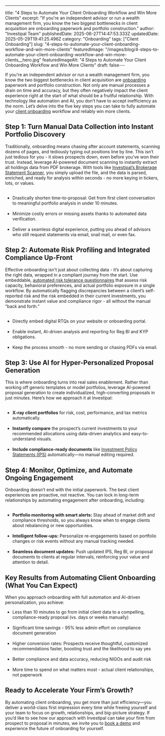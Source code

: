 ---
title: "4 Steps to Automate Your Client Onboarding Workflow and Win More Clients"
excerpt: "If you're an independent advisor or run a wealth management firm, you know the two biggest bottlenecks in client acquisition are onboarding paperwork and portfolio construction."
author: "Investipal Team"
publishedDate: 2025-06-27T14:47:53.333Z
updatedDate: 2025-05-29T19:41:25.496Z
category: "Onboarding"
tags: ["Client Onboarding"]
slug: "4-steps-to-automate-your-client-onboarding-workflow-and-win-more-clients"
featuredImage: "/images/blog/4-steps-to-automate-your-client-onboarding-workflow-and-win-more-clients__hero.jpg"
featuredImageAlt: "4 Steps to Automate Your Client Onboarding Workflow and Win More Clients"
draft: false---
<p id="">If you're an independent advisor or run a wealth management firm, you know the two biggest bottlenecks in client acquisition are <a href="/blog/category/onboarding">onboarding</a> paperwork and portfolio construction. Not only are manual processes a drain on time and accuracy, but they often negatively impact the client experience right at the start of what should be a fruitful relationship. With technology like automation and AI, you don’t have to accept inefficiency as the norm. Let’s delve into the five key steps you can take to fully automate your <a href="/features/client-acquisition">client onboarding</a> workflow and reliably win more clients.</p><h2 id="">Step 1: Turn Manual Data Collection into Instant Portfolio Discovery</h2><p id="">Traditionally, onboarding means chasing after account statements, scanning dozens of pages, and tediously typing out positions line by line. This isn’t just tedious for you - it slows prospects down, even before you’ve won their trust. Instead, leverage AI-powered document scanning to instantly extract all holdings data from PDF brokerage. With tools like <a href="/features/automated-statement-scanner" target="_blank" id="">Investipal’s Brokerage Statement Scanner</a>, you simply upload the file, and the data is parsed, enriched, and ready for analysis within seconds - no more keying in tickers, lots, or values.</p><ul id=""> &nbsp;<li id="">Drastically shorten time-to-proposal: Get from first client conversation to meaningful portfolio analysis in under 10 minutes.</li> &nbsp;<li id="">Minimize costly errors or missing assets thanks to automated data verification.</li> &nbsp;<li id="">Deliver a seamless digital experience, putting you ahead of advisors who still request statements via email, snail mail, or even fax.</li></ul><h2 id="">Step 2: Automate Risk Profiling and Integrated Compliance Up-Front</h2><p id="">Effective onboarding isn’t just about collecting data - it’s about capturing the right data, wrapped in a compliant journey from the start. Use embeddable, <a href="/risk-assessment" id="">automated risk tolerance questionnaires</a> that assess risk capacity, behavioral preferences, and actual portfolio exposure in a single workflow. By automatically flagging discrepancies between a client’s self-reported risk and the risk embedded in their current investments, you demonstrate instant value and compliance rigor - all without the manual “back and forth.”</p><ul id=""> &nbsp;<li id="">Directly embed digital RTQs on your website or onboarding portal.</li> &nbsp;<li id="">Enable instant, AI-driven analysis and reporting for Reg BI and KYP obligations.</li> &nbsp;<li id="">Keep the process smooth - no more sending or chasing PDFs via email.</li></ul><h2 id="">Step 3: Use AI for Hyper-Personalized Proposal Generation</h2><p id="">This is where onboarding turns into real sales enablement. Rather than working off generic templates or model portfolios, leverage AI-powered proposal generation to create individualized, high-converting proposals in just minutes. Here’s how we approach it at Investipal:</p><ul id=""> &nbsp;<li id=""><strong id="">X-ray client portfolios</strong> for risk, cost, performance, and tax metrics automatically.</li> &nbsp;<li id=""><strong id="">Instantly compare</strong> the prospect’s current investments to your recommended allocations using data-driven analytics and easy-to-understand visuals.</li> &nbsp;<li id=""><strong id="">Include compliance-ready documents</strong> like <a href="/features/investment-policy-statements" id="">Investment Policy Statements (IPS)</a> automatically—no manual editing required.</li></ul><h2 id="">Step 4: Monitor, Optimize, and Automate Ongoing Engagement</h2><p id="">Onboarding doesn’t end with the initial paperwork. The best client experiences are proactive, not reactive. You can lock in long-term relationships by automating engagement after onboarding, including:</p><ul id=""> &nbsp;<li id=""><strong id="">Portfolio monitoring with smart alerts:</strong> Stay ahead of market drift and compliance thresholds, so you always know when to engage clients about rebalancing or new opportunities.</li> &nbsp;<li id=""><strong id="">Intelligent follow-ups:</strong> Personalize re-engagements based on portfolio changes or risk events without any manual tracking needed.</li> &nbsp;<li id=""><strong id="">Seamless document updates:</strong> Push updated IPS, Reg BI, or proposal documents to clients at regular intervals, reinforcing your value and attention to detail.</li></ul><h2 id="">Key Results from Automating Client Onboarding (What You Can Expect)</h2><p id="">When you approach onboarding with full automation and AI-driven personalization, you achieve:</p><ul id=""><li id="">Less than 10 minutes to go from initial client data to a compelling, compliance-ready proposal (vs. days or weeks manually)</li> &nbsp;<li id="">Significant time savings - 95% less admin effort on compliance document generation</li> &nbsp;<li id="">Higher conversion rates: Prospects receive thoughtful, customized recommendations faster, boosting trust and the likelihood to say yes</li> &nbsp;<li id="">Better compliance and data accuracy, reducing NIGOs and audit risk</li> &nbsp;<li id="">More time to spend on what matters most - actual client relationships, not paperwork</li></ul><h2 id="">Ready to Accelerate Your Firm’s Growth?</h2><p id="">By automating client onboarding, you get more than just efficiency—you deliver a world-class first impression every time while freeing yourself and your team to focus on growth, relationships, and big-picture strategy. If you’d like to see how our approach with Investipal can take your firm from prospect to proposal in minutes, we invite you to <a href="/book-a-demo" target="_blank">book a demo</a> and experience the future of onboarding for yourself.</p>